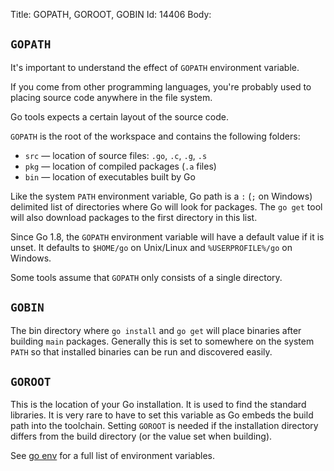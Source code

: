 Title: GOPATH, GOROOT, GOBIN
Id: 14406
Body:

## `GOPATH`

It's important to understand the effect of `GOPATH` environment variable.

If you come from other programming languages, you're probably used to placing source code anywhere in the file system.

Go tools expects a certain layout of the source code.

`GOPATH` is the root of the workspace and contains the following folders:

 - `src` — location of source files: `.go`, `.c`, `.g`, `.s`
 - `pkg` — location of compiled packages (`.a` files)
 - `bin` — location of executables built by Go

Like the system `PATH` environment variable, Go path is a `:` (`;` on Windows) delimited list of directories where Go will look for packages. The `go get` tool will also download packages to the first directory in this list.

Since Go 1.8, the `GOPATH` environment variable will have a default value if it is unset. It defaults to `$HOME/go` on Unix/Linux and `%USERPROFILE%/go` on Windows.

Some tools assume that `GOPATH` only consists of a single directory.

## `GOBIN`

The bin directory where `go install` and `go get` will place binaries after building `main` packages. Generally this is set to somewhere on the system `PATH` so that installed binaries can be run and discovered easily.

## `GOROOT`

This is the location of your Go installation. It is used to find the standard libraries. It is very rare to have to set this variable as Go embeds the build path into the toolchain. Setting `GOROOT` is needed if the installation directory differs from the build directory (or the value set when building).

See [go env](a-28737) for a full list of environment variables.
